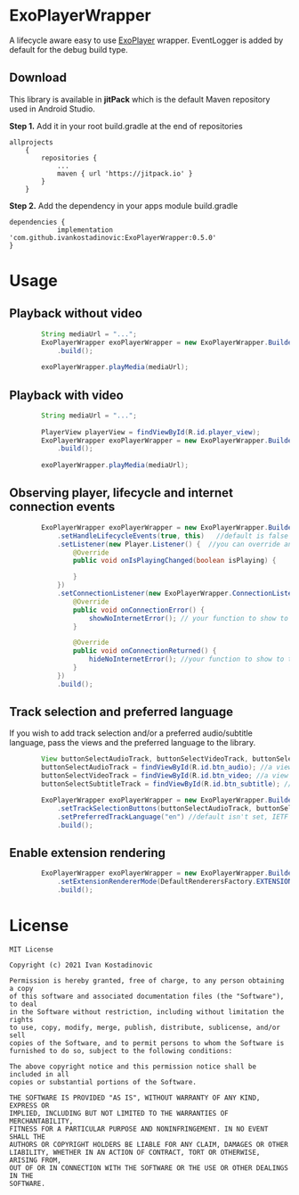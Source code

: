 # ExoPlayerWrapper
A lifecycle aware easy to use [ExoPlayer](https://github.com/google/ExoPlayer) wrapper. EventLogger is added by default for the debug build type.



## Download
This library is available in **jitPack** which is the default Maven repository used in Android Studio.

**Step 1.** Add it in your root build.gradle at the end of repositories
```Gradle
allprojects 
    {
        repositories {
            ...
            maven { url 'https://jitpack.io' }
        }
    }
```

**Step 2.** Add the dependency in your apps module build.gradle
```Gradle
dependencies {
	        implementation 'com.github.ivankostadinovic:ExoPlayerWrapper:0.5.0'
}
```

# Usage

## Playback without video
```java
        String mediaUrl = "...";
        ExoPlayerWrapper exoPlayerWrapper = new ExoPlayerWrapper.Builder(this)
            .build();
        
        exoPlayerWrapper.playMedia(mediaUrl);
```

## Playback with video
```java
        String mediaUrl = "...";
        
        PlayerView playerView = findViewById(R.id.player_view);
        ExoPlayerWrapper exoPlayerWrapper = new ExoPlayerWrapper.Builder(this, playerView)
            .build();
        
        exoPlayerWrapper.playMedia(mediaUrl);
```

## Observing player, lifecycle and internet connection events

```java
        ExoPlayerWrapper exoPlayerWrapper = new ExoPlayerWrapper.Builder(this, playerView)
            .setHandleLifecycleEvents(true, this)   //default is false
            .setListener(new Player.Listener() {  //you can override any Player.Listener function here
                @Override
                public void onIsPlayingChanged(boolean isPlaying) {

                }
            })
            .setConnectionListener(new ExoPlayerWrapper.ConnectionListener() {
                @Override
                public void onConnectionError() {
                    showNoInternetError(); // your function to show to the user that there is an internet issue
                }

                @Override
                public void onConnectionReturned() {
                    hideNoInternetError(); //your function to show to the user that the internet connection returned
                }
            })
            .build();
```

## Track selection and preferred language
If you wish to add track selection and/or a preferred audio/subtitle language, pass the views and the preferred language to the library.
```java
        View buttonSelectAudioTrack, buttonSelectVideoTrack, buttonSelectSubtitleTrack;
        buttonSelectAudioTrack = findViewById(R.id.btn_audio); //a view which when clicked will open audio track selection dialog
        buttonSelectVideoTrack = findViewById(R.id.btn_video; //a view which when clicked will open video track selection dialog
        buttonSelectSubtitleTrack = findViewById(R.id.btn_subtitle); //a view which when clicked will open subtitle track selection dialog

        ExoPlayerWrapper exoPlayerWrapper = new ExoPlayerWrapper.Builder(this, playerView)
            .setTrackSelectionButtons(buttonSelectAudioTrack, buttonSelectVideoTrack, buttonSelectSubtitleTrack)
            .setPreferredTrackLanguage("en") //default isn't set, IETF BCP 47 conformant tag
            .build();
```

## Enable extension rendering
```java
        ExoPlayerWrapper exoPlayerWrapper = new ExoPlayerWrapper.Builder(this, playerView)
            .setExtensionRendererMode(DefaultRenderersFactory.EXTENSION_RENDERER_MODE_ON)
            .build();
```

# License
```
MIT License

Copyright (c) 2021 Ivan Kostadinovic

Permission is hereby granted, free of charge, to any person obtaining a copy
of this software and associated documentation files (the "Software"), to deal
in the Software without restriction, including without limitation the rights
to use, copy, modify, merge, publish, distribute, sublicense, and/or sell
copies of the Software, and to permit persons to whom the Software is
furnished to do so, subject to the following conditions:

The above copyright notice and this permission notice shall be included in all
copies or substantial portions of the Software.

THE SOFTWARE IS PROVIDED "AS IS", WITHOUT WARRANTY OF ANY KIND, EXPRESS OR
IMPLIED, INCLUDING BUT NOT LIMITED TO THE WARRANTIES OF MERCHANTABILITY,
FITNESS FOR A PARTICULAR PURPOSE AND NONINFRINGEMENT. IN NO EVENT SHALL THE
AUTHORS OR COPYRIGHT HOLDERS BE LIABLE FOR ANY CLAIM, DAMAGES OR OTHER
LIABILITY, WHETHER IN AN ACTION OF CONTRACT, TORT OR OTHERWISE, ARISING FROM,
OUT OF OR IN CONNECTION WITH THE SOFTWARE OR THE USE OR OTHER DEALINGS IN THE
SOFTWARE.
```
